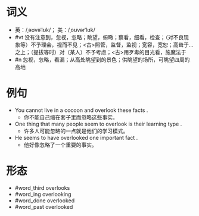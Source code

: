 # 词义
- 英：/ˌəʊvəˈlʊk/； 美：/ˌoʊvərˈlʊk/
- #vt 没有注意到，忽视，忽略；眺望，俯瞰；察看，细看，检查；（对不良现象等）不予理会，视而不见；<古>照管，监督，监视；宽容，宽恕；高耸于…之上；（提拔等时）对（某人）不予考虑；<古>用歹毒的目光看，施魔法于
- #n 忽视，忽略，看漏；从高处眺望到的景色；供眺望的场所，可眺望四周的高地
# 例句
- You cannot live in a cocoon and overlook these facts .
	- 你不能自己缩在套子里而忽略这些事实。
- One thing that many people seem to overlook is their learning type .
	- 许多人可能忽略的一点就是他们的学习模式。
- He seems to have overlooked one important fact .
	- 他好像忽略了一个重要的事实。
# 形态
- #word_third overlooks
- #word_ing overlooking
- #word_done overlooked
- #word_past overlooked

